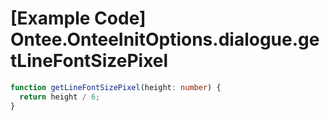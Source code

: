 # \[Example Code\] Ontee.OnteeInitOptions.dialogue.getLineFontSizePixel

```ts
function getLineFontSizePixel(height: number) {
  return height / 6;
}
```
